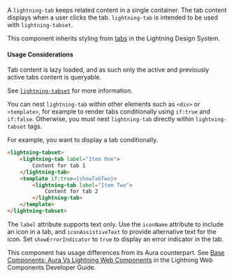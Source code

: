 A `lightning-tab` keeps related content in a single container. The tab content
displays when a user clicks the tab. `lightning-tab` is intended to be used
with `lightning-tabset`.

This component inherits styling from
[tabs](https://www.lightningdesignsystem.com/components/tabs/) in the
Lightning Design System.

#### Usage Considerations

Tab content is lazy loaded, and as such only the active and previously active tabs content is queryable.

See [`lightning-tabset`](bundle/lightning-tabset/documentation) for more
information.

You can nest `lightning-tab` within other elements such as `<div>` or `<template>`, for example to render tabs conditionally using `if:true` and `if:false`. Otherwise, you must nest
`lightning-tab` directly within `lightning-tabset` tags.

For example, you want to display a tab conditionally.

```html
<lightning-tabset>
    <lightning-tab label="Item One">
        Content for tab 1
    </lightning-tab>
    <template if:true={showTabTwo}>
        <lightning-tab label="Item Two">
            Content for tab 2
        </lightning-tab>
    </template>
</lightning-tabset>
```

The `label` attribute supports text only.  Use the `iconName` attribute to include an icon in a tab, and `iconAssistiveText` to provide alternative text for the icon. Set `showErrorIndicator` to `true` to display an error indicator in the tab.

This component has usage differences from its Aura counterpart. See [Base Components: Aura Vs Lightning Web Components](docs/component-library/documentation/lwc/lwc.migrate_map_aura_lwc_components) in the Lightning Web Components Developer Guide.
